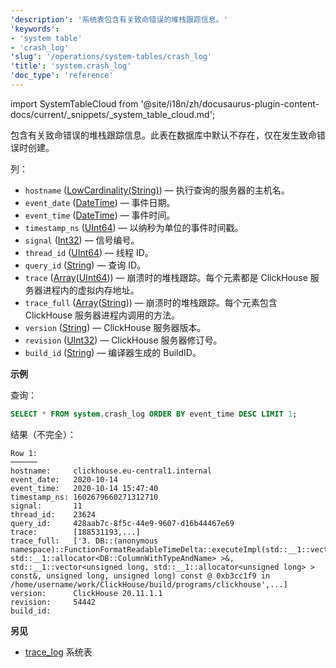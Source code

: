 ```yaml
---
'description': '系统表包含有关致命错误的堆栈跟踪信息。'
'keywords':
- 'system table'
- 'crash_log'
'slug': '/operations/system-tables/crash_log'
'title': 'system.crash_log'
'doc_type': 'reference'
---
```


import SystemTableCloud from '@site/i18n/zh/docusaurus-plugin-content-docs/current/_snippets/_system_table_cloud.md';

<SystemTableCloud/>

包含有关致命错误的堆栈跟踪信息。此表在数据库中默认不存在，仅在发生致命错误时创建。

列：

- `hostname` ([LowCardinality(String)](../../sql-reference/data-types/string.md)) — 执行查询的服务器的主机名。
- `event_date` ([DateTime](../../sql-reference/data-types/datetime.md)) — 事件日期。
- `event_time` ([DateTime](../../sql-reference/data-types/datetime.md)) — 事件时间。
- `timestamp_ns` ([UInt64](../../sql-reference/data-types/int-uint.md)) — 以纳秒为单位的事件时间戳。
- `signal` ([Int32](../../sql-reference/data-types/int-uint.md)) — 信号编号。
- `thread_id` ([UInt64](../../sql-reference/data-types/int-uint.md)) — 线程 ID。
- `query_id` ([String](../../sql-reference/data-types/string.md)) — 查询 ID。
- `trace` ([Array](../../sql-reference/data-types/array.md)([UInt64](../../sql-reference/data-types/int-uint.md))) — 崩溃时的堆栈跟踪。每个元素都是 ClickHouse 服务器进程内的虚拟内存地址。
- `trace_full` ([Array](../../sql-reference/data-types/array.md)([String](../../sql-reference/data-types/string.md))) — 崩溃时的堆栈跟踪。每个元素包含 ClickHouse 服务器进程内调用的方法。
- `version` ([String](../../sql-reference/data-types/string.md)) — ClickHouse 服务器版本。
- `revision` ([UInt32](../../sql-reference/data-types/int-uint.md)) — ClickHouse 服务器修订号。
- `build_id` ([String](../../sql-reference/data-types/string.md)) — 编译器生成的 BuildID。

**示例**

查询：

```sql
SELECT * FROM system.crash_log ORDER BY event_time DESC LIMIT 1;
```

结果（不完全）：

```text
Row 1:
──────
hostname:     clickhouse.eu-central1.internal
event_date:   2020-10-14
event_time:   2020-10-14 15:47:40
timestamp_ns: 1602679660271312710
signal:       11
thread_id:    23624
query_id:     428aab7c-8f5c-44e9-9607-d16b44467e69
trace:        [188531193,...]
trace_full:   ['3. DB::(anonymous namespace)::FunctionFormatReadableTimeDelta::executeImpl(std::__1::vector<DB::ColumnWithTypeAndName, std::__1::allocator<DB::ColumnWithTypeAndName> >&, std::__1::vector<unsigned long, std::__1::allocator<unsigned long> > const&, unsigned long, unsigned long) const @ 0xb3cc1f9 in /home/username/work/ClickHouse/build/programs/clickhouse',...]
version:      ClickHouse 20.11.1.1
revision:     54442
build_id:
```

**另见**
- [trace_log](../../operations/system-tables/trace_log.md) 系统表
